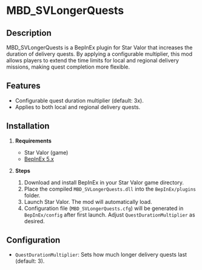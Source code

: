 # MBD_SVLongerQuests

## Description

MBD_SVLongerQuests is a BepInEx plugin for Star Valor that increases the duration of delivery quests. By applying a configurable multiplier, this mod allows players to extend the time limits for local and regional delivery missions, making quest completion more flexible.

## Features

- Configurable quest duration multiplier (default: 3x).
- Applies to both local and regional delivery quests.

## Installation

1. **Requirements**
   - Star Valor (game)
   - [BepInEx 5.x](https://github.com/BepInEx/BepInEx)

2. **Steps**
   1. Download and install BepInEx in your Star Valor game directory.
   2. Place the compiled `MBD_SVLongerQuests.dll` into the `BepInEx/plugins` folder.
   3. Launch Star Valor. The mod will automatically load.
   4. Configuration file (`MBD_SVLongerQuests.cfg`) will be generated in `BepInEx/config` after first launch. Adjust `QuestDurationMultiplier` as desired.

## Configuration

- `QuestDurationMultiplier`: Sets how much longer delivery quests last (default: 3).